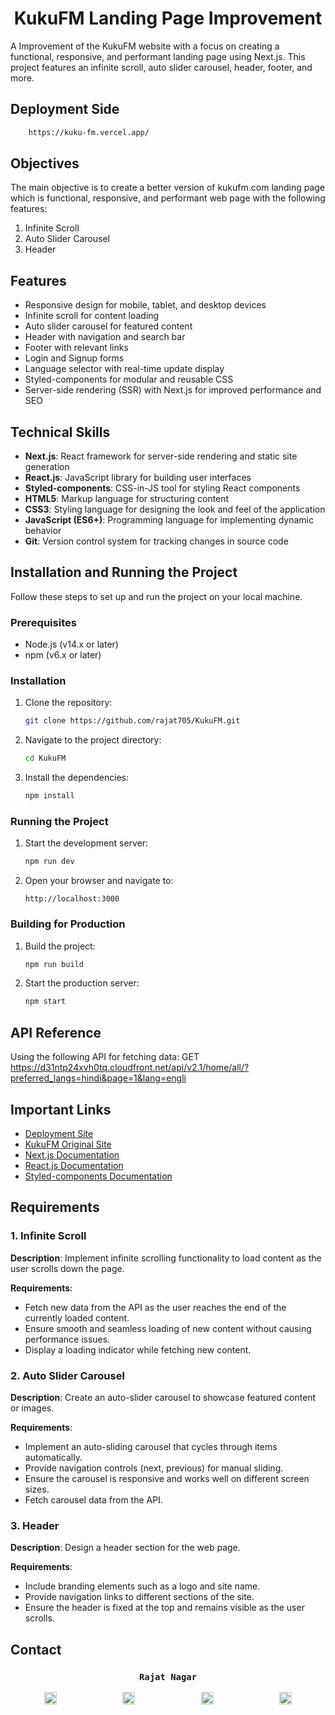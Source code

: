 <h1 align="center">KukuFM Landing Page Improvement</h1>

A Improvement of the KukuFM website with a focus on creating a functional, responsive, and performant landing page using Next.js. This project features an infinite scroll, auto slider carousel, header, footer, and more.

## Deployment Side
```sh
    https://kuku-fm.vercel.app/
```

## Objectives

The main objective is to create a better version of kukufm.com landing page which is functional, responsive, and performant web page with the following features:
1. Infinite Scroll
2. Auto Slider Carousel
3. Header

## Features

- Responsive design for mobile, tablet, and desktop devices
- Infinite scroll for content loading
- Auto slider carousel for featured content
- Header with navigation and search bar
- Footer with relevant links
- Login and Signup forms
- Language selector with real-time update display
- Styled-components for modular and reusable CSS
- Server-side rendering (SSR) with Next.js for improved performance and SEO

## Technical Skills

- **Next.js**: React framework for server-side rendering and static site generation
- **React.js**: JavaScript library for building user interfaces
- **Styled-components**: CSS-in-JS tool for styling React components
- **HTML5**: Markup language for structuring content
- **CSS3**: Styling language for designing the look and feel of the application
- **JavaScript (ES6+)**: Programming language for implementing dynamic behavior
- **Git**: Version control system for tracking changes in source code

## Installation and Running the Project

Follow these steps to set up and run the project on your local machine.

### Prerequisites

- Node.js (v14.x or later)
- npm (v6.x or later)

### Installation

1. Clone the repository:

    ```sh
    git clone https://github.com/rajat705/KukuFM.git
    ```

2. Navigate to the project directory:

    ```sh
    cd KukuFM
    ```

3. Install the dependencies:

    ```sh
    npm install
    ```


### Running the Project

1. Start the development server:

    ```sh
    npm run dev
    ```

2. Open your browser and navigate to:

    ```
    http://localhost:3000
    ```

### Building for Production

1. Build the project:

    ```sh
    npm run build
    ```

2. Start the production server:

    ```sh
    npm start
    ```


## API Reference

Using the following API for fetching data:
GET https://d31ntp24xvh0tq.cloudfront.net/api/v2.1/home/all/?preferred_langs=hindi&page=1&lang=engli

## Important Links

- [Deployment Site](https://kuku-fm.vercel.app/)
- [KukuFM Original Site](https://kukufm.com)
- [Next.js Documentation](https://nextjs.org/docs)
- [React.js Documentation](https://reactjs.org/docs/getting-started.html)
- [Styled-components Documentation](https://styled-components.com/docs)

##  Requirements

### 1. Infinite Scroll

**Description**: Implement infinite scrolling functionality to load content as the user scrolls down the page.

**Requirements**:
- Fetch new data from the API as the user reaches the end of the currently loaded content.
- Ensure smooth and seamless loading of new content without causing performance issues.
- Display a loading indicator while fetching new content.

### 2. Auto Slider Carousel

**Description**: Create an auto-slider carousel to showcase featured content or images.

**Requirements**:
- Implement an auto-sliding carousel that cycles through items automatically.
- Provide navigation controls (next, previous) for manual sliding.
- Ensure the carousel is responsive and works well on different screen sizes.
- Fetch carousel data from the API.

### 3. Header

**Description**: Design a header section for the web page.

**Requirements**:
- Include branding elements such as a logo and site name.
- Provide navigation links to different sections of the site.
- Ensure the header is fixed at the top and remains visible as the user scrolls.
<!--
## Contributing

Contributions are welcome! If you have any ideas, suggestions, or improvements, feel free to open an issue or submit a pull request.
-->

## Contact 
 <h3 align="center">
  <code> Rajat Nagar </code>
</h3>
<p align="center">
    <a href="mailto:rajatnagar7893@gmail.com" target="_blank" style="margin-right: 50px;"><img src="https://upload.wikimedia.org/wikipedia/commons/7/7e/Gmail_icon_%282020%29.svg" alt="Gmail" width="20" height="20"></a>
    &nbsp;&nbsp;&nbsp;&nbsp;&nbsp;&nbsp;&nbsp;&nbsp;&nbsp;&nbsp;&nbsp;&nbsp;
    <a href="https://www.linkedin.com/in/rajat-nagar/" target="_blank" style="margin-right: 50px;"><img src="https://upload.wikimedia.org/wikipedia/commons/c/ca/LinkedIn_logo_initials.png" alt="LinkedIn" width="20" height="20"></a>
    &nbsp;&nbsp;&nbsp;&nbsp;&nbsp;&nbsp;&nbsp;&nbsp;&nbsp;&nbsp;&nbsp;&nbsp;
    <a href="https://github.com/rajat705" target="_blank" style="margin-right: 50px;"><img src="https://upload.wikimedia.org/wikipedia/commons/c/c2/GitHub_Invertocat_Logo.svg" alt="GitHub" width="20" height="20"></a>
    &nbsp;&nbsp;&nbsp;&nbsp;&nbsp;&nbsp;&nbsp;&nbsp;&nbsp;&nbsp;&nbsp;&nbsp;
    <a href="https://www.instagram.com/_rajatnagar_/" target="_blank"><img src="https://upload.wikimedia.org/wikipedia/commons/a/a5/Instagram_icon.png" alt="Instagram" width="20" height="20"></a>
</p>




